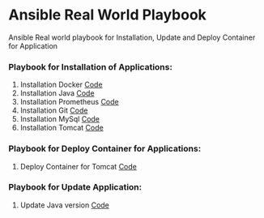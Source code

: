 # Ansible Real World Playbook
Ansible Real world playbook for Installation, Update and Deploy Container for Application

### Playbook for Installation of Applications:
1. Installation Docker       [Code](./instl-docker.yml)
2. Installation Java         [Code](./instl-docker.yml)
3. Installation Prometheus   [Code](./instl-java-versions.yml)
4. Installation Git          [Code](./instl-git.yml)
5. Installation MySql        [Code](./instl-mysql.yml)
6. Installation Tomcat       [Code](./instl-tomcat.yml)

### Playbook for Deploy Container for Applications:
1. Deploy Container for Tomcat [Code](./deploy-webapp-tomcat.yml)

### Playbook for Update Application:
1. Update Java version       [Code](./update-java-versions.yml)
